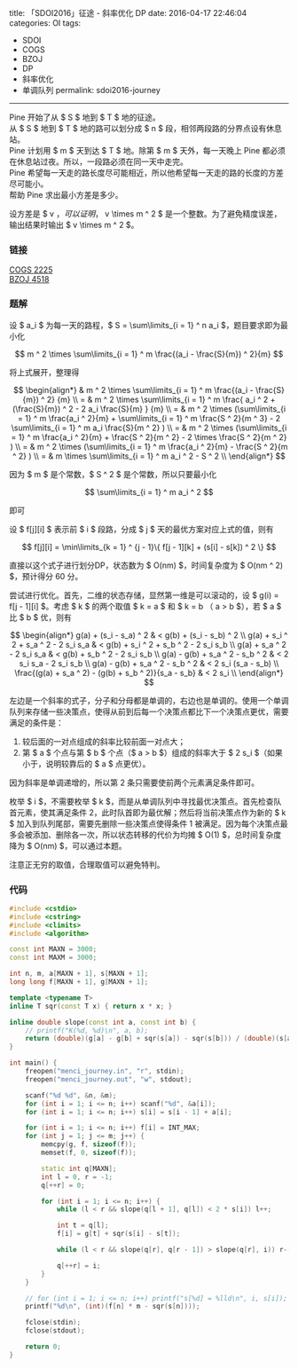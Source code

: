 title: 「SDOI2016」征途 - 斜率优化 DP
date: 2016-04-17 22:46:04
categories: OI
tags:
  - SDOI
  - COGS
  - BZOJ
  - DP
  - 斜率优化
  - 单调队列
permalink: sdoi2016-journey
---

Pine 开始了从 $ S $ 地到 $ T $ 地的征途。  
从 $ S $ 地到 $ T $ 地的路可以划分成 $ n $ 段，相邻两段路的分界点设有休息站。  
Pine 计划用 $ m $ 天到达 $ T $ 地。除第 $ m $ 天外，每一天晚上 Pine 都必须在休息站过夜。所以，一段路必须在同一天中走完。  
Pine 希望每一天走的路长度尽可能相近，所以他希望每一天走的路的长度的方差尽可能小。  
帮助 Pine 求出最小方差是多少。

设方差是 $ v $，可以证明，$ v \times m ^ 2 $ 是一个整数。为了避免精度误差，输出结果时输出 $ v \times m ^ 2 $。

<!-- more -->

### 链接
[COGS 2225](http://cogs.top/cogs/problem/problem.php?pid=2225)  
[BZOJ 4518](http://www.lydsy.com/JudgeOnline/problem.php?id=4518)

### 题解
设 $ a_i $ 为每一天的路程，$ S = \sum\limits_{i = 1} ^ n a_i $，题目要求即为最小化

$$
m ^ 2 \times \sum\limits_{i = 1} ^ m \frac{(a_i - \frac{S}{m}) ^ 2}{m}
$$

将上式展开，整理得

$$
\begin{align*}
  & m ^ 2 \times 
          \sum\limits_{i = 1} ^ m
                      \frac{(a_i - \frac{S}{m}) ^ 2}
                           {m} \\
= & m ^ 2 \times
          \sum\limits_{i = 1} ^ m
                      \frac{   a_i ^ 2
                             + (\frac{S}{m}) ^ 2
                             - 2 a_i \frac{S}{m}
                           }
                           {m} \\
= & m ^ 2 \times
         (\sum\limits_{i = 1} ^ m
                      \frac{a_i ^ 2}{m}
        + \sum\limits_{i = 1} ^ m
                      \frac{S ^ 2}{m ^ 3}
      - 2 \sum\limits_{i = 1} ^ m
                      a_i \frac{S}{m ^ 2} ) \\
= & m ^ 2 \times
         (\sum\limits_{i = 1} ^ m
                      \frac{a_i ^ 2}{m}
        +             \frac{S ^ 2}{m ^ 2}
      - 2      \times \frac{S ^ 2}{m ^ 2} ) \\
= & m ^ 2 \times
         (\sum\limits_{i = 1} ^ m
                      \frac{a_i ^ 2}{m}
        -             \frac{S ^ 2}{m ^ 2} ) \\
= & m \times \sum\limits_{i = 1} ^ m a_i ^ 2 - S ^ 2 \\
\end{align*}
$$

因为 $ m $ 是个常数，$ S ^ 2 $ 是个常数，所以只要最小化

$$ \sum\limits_{i = 1} ^ m a_i ^ 2 $$

即可

设 $ f[j][i] $ 表示前 $ i $ 段路，分成 $ j $ 天的最优方案对应上式的值，则有

$$ f[j][i] = \min\limits_{k = 1} ^ {j - 1}\{ f[j - 1][k] + (s[i] - s[k]) ^ 2 \} $$

直接以这个式子进行划分DP，状态数为 $ O(nm) $，时间复杂度为 $ O(nm ^ 2) $，预计得分 60 分。

尝试进行优化。首先，二维的状态存储，显然第一维是可以滚动的，设 $ g(i) = f[j - 1][i] $。考虑 $ k $ 的两个取值 $ k = a $ 和 $ k = b $（$ a > b $），若 $ a $ 比 $ b $ 优，则有

$$
\begin{align*}
g(a) + (s_i - s_a) ^ 2 & < g(b) + (s_i - s_b) ^ 2 \\
g(a) + s_i ^ 2 + s_a ^ 2 - 2 s_i s_a & < g(b) + s_i ^ 2 + s_b ^ 2 - 2 s_i s_b \\
g(a) + s_a ^ 2 - 2 s_i s_a & < g(b) + s_b ^ 2 - 2 s_i s_b \\
g(a) - g(b) + s_a ^ 2 - s_b ^ 2 & < 2 s_i s_a - 2 s_i s_b \\
g(a) - g(b) + s_a ^ 2 - s_b ^ 2 & < 2 s_i (s_a - s_b) \\
\frac{(g(a) + s_a ^ 2) - (g(b) + s_b ^ 2)}{s_a - s_b} & < 2 s_i \\
\end{align*}
$$

左边是一个斜率的式子，分子和分母都是单调的，右边也是单调的。使用一个单调队列来存储一些决策点，使得从前到后每一个决策点都比下一个决策点更优，需要满足的条件是：

1. 较后面的一对点组成的斜率比较前面一对点大；
2. 第 $ a $ 个点与第 $ b $ 个点（$ a > b $）组成的斜率大于 $ 2 s_i $（如果小于，说明较靠后的 $ a $ 点更优）。

因为斜率是单调递增的，所以第 2 条只需要使前两个元素满足条件即可。

枚举 $ i $，不需要枚举 $ k $，而是从单调队列中寻找最优决策点。首先检查队首元素，使其满足条件 2，此时队首即为最优解；然后将当前决策点作为新的 $ k $ 加入到队列尾部，需要先删除一些决策点使得条件 1 被满足。因为每个决策点最多会被添加、删除各一次，所以状态转移的代价为均摊 $ O(1) $，总时间复杂度降为 $ O(nm) $，可以通过本题。

注意正无穷的取值，合理取值可以避免特判。

### 代码
```c++
#include <cstdio>
#include <cstring>
#include <climits>
#include <algorithm>

const int MAXN = 3000;
const int MAXM = 3000;

int n, m, a[MAXN + 1], s[MAXN + 1];
long long f[MAXN + 1], g[MAXN + 1];

template <typename T>
inline T sqr(const T x) { return x * x; }

inline double slope(const int a, const int b) {
    // printf("K(%d, %d)\n", a, b);
    return (double)(g[a] - g[b] + sqr(s[a]) - sqr(s[b])) / (double)(s[a] - s[b]);
}

int main() {
    freopen("menci_journey.in", "r", stdin);
    freopen("menci_journey.out", "w", stdout);

    scanf("%d %d", &n, &m);
    for (int i = 1; i <= n; i++) scanf("%d", &a[i]);
    for (int i = 1; i <= n; i++) s[i] = s[i - 1] + a[i];

    for (int i = 1; i <= n; i++) f[i] = INT_MAX;
    for (int j = 1; j <= m; j++) {
        memcpy(g, f, sizeof(f));
        memset(f, 0, sizeof(f));

        static int q[MAXN];
        int l = 0, r = -1;
        q[++r] = 0;

        for (int i = 1; i <= n; i++) {
            while (l < r && slope(q[l + 1], q[l]) < 2 * s[i]) l++;

            int t = q[l];
            f[i] = g[t] + sqr(s[i] - s[t]);

            while (l < r && slope(q[r], q[r - 1]) > slope(q[r], i)) r--;

            q[++r] = i;
        }
    }

    // for (int i = 1; i <= n; i++) printf("s[%d] = %lld\n", i, s[i]);
    printf("%d\n", (int)(f[n] * m - sqr(s[n])));

    fclose(stdin);
    fclose(stdout);

    return 0;
}
```
